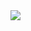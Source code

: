 <img src="https://capsule-render.vercel.app/api?type=waving&color=1783e3&height=250&section=header&text=heeggung&fontSize=100&animation=twinkling" />
